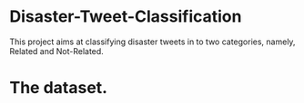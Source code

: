 # Disaster-Tweet-Classification

This project aims at classifying disaster tweets in to two categories, namely, Related and Not-Related.

The dataset.
===================================================================
